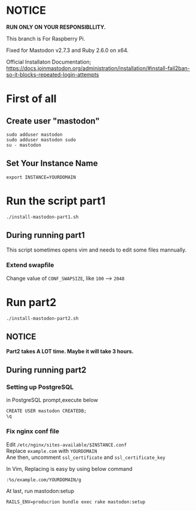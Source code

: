 # NOTICE
**RUN ONLY ON YOUR RESPONSIBLLITY.**  

This branch is For Raspberry Pi.

Fixed for Mastodon v2.7.3 and Ruby 2.6.0 on x64. 

Official Installaton Documentation; <https://docs.joinmastodon.org/administration/installation/#install-fail2ban-so-it-blocks-repeated-login-attempts>


# First of all

## Create user "mastodon"
```
sudo adduser mastodon
sudo adduser mastodon sudo 
su - mastodon
```
##  Set Your Instance Name
```
export INSTANCE=YOURDOMAIN  
```  
# Run the script part1 
```
./install-mastodon-part1.sh
```

## During running part1
This script sometimes opens vim and needs to edit some files mannually.

### Extend swapfile
Change value of `CONF_SWAPSIZE`, like `100` --> `2048`   

# Run part2 
```
./install-mastodon-part2.sh
```
## NOTICE
**Part2 takes A LOT time. Maybe it will take 3 hours.**  

## During running part2
### Setting up PostgreSQL
in PostgreSQL prompt,execute below
```
CREATE USER mastodon CREATEDB;
\q
``` 

### Fix nginx conf file
Edit `/etc/nginx/sites-available/$INSTANCE.conf`  
Replace `example.com` with `YOURDOMAIN`   
Ane then, uncomment `ssl_certificate` and `ssl_certificate_key`  

In Vim, Replacing is easy by using below command
```
:%s/example.com/YOURDOMAIN/g
```

At last, run mastodon:setup  
```
RAILS_ENV=producrion bundle exec rake mastodon:setup
```
